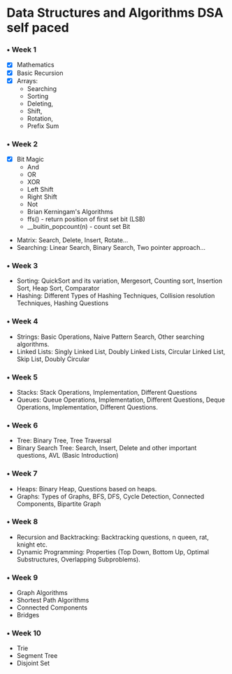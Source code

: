 # Data Structures and Algorithms DSA self paced



### • Week 1
  - [x] Mathematics
  - [x] Basic Recursion
  - [x] Arrays: 
      - Searching
      - Sorting
      - Deleting, 
      - Shift, 
      - Rotation, 
      - Prefix Sum

### • Week 2
  - [x] Bit Magic
      - And
      - OR
      - XOR
      - Left Shift
      - Right Shift
      - Not
      - Brian Kerningam's Algorithms 
      - ffs()  - return position of first set bit (LSB)
      - __buitin_popcount(n) - count set Bit
  - Matrix: Search, Delete, Insert, Rotate...
  - Searching: Linear Search, Binary Search, Two pointer approach…

### • Week 3
  - Sorting: QuickSort and its variation, Mergesort, Counting sort, Insertion Sort, Heap Sort, Comparator
  - Hashing: Different Types of Hashing Techniques, Collision resolution Techniques, Hashing Questions

### • Week 4
  - Strings: Basic Operations, Naive Pattern Search, Other searching algorithms.
  - Linked Lists: Singly Linked List, Doubly Linked Lists, Circular Linked List, Skip List, Doubly Circular

### • Week 5
  - Stacks: Stack Operations, Implementation, Different Questions
  - Queues: Queue Operations, Implementation, Different Questions, Deque Operations, Implementation, Different Questions.

### • Week 6
  - Tree: Binary Tree, Tree Traversal
  - Binary Search Tree: Search, Insert, Delete and other important questions, AVL (Basic Introduction)

### • Week 7
  - Heaps: Binary Heap, Questions based on heaps.
  - Graphs: Types of Graphs, BFS, DFS, Cycle Detection, Connected Components, Bipartite Graph

### • Week 8
  - Recursion and Backtracking: Backtracking questions, n queen, rat, knight etc.
  - Dynamic Programming: Properties (Top Down, Bottom Up, Optimal Substructures, Overlapping Subproblems).

### • Week 9
  - Graph Algorithms
  - Shortest Path Algorithms
  - Connected Components
  - Bridges

### • Week 10
  - Trie
  - Segment Tree
  - Disjoint Set

